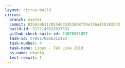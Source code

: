 ```yaml
---
layout: cirrus-build
cirrus:
  branch: master
  commit: 035da9b317055dd353b2608729e336a41b1833d3
  build-id: 5172145632837632
  github-check-suite-id: 24070501097
  task-id: 5796176866312192
  task-number: 4
  task-name: Linux - TeX Live 2019
  os-name: Ubuntu
  test-result: 1
---
```

